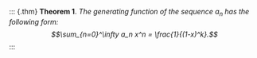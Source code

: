 ::: {.thm}
**Theorem 1**. *The generating function of the sequence $a_n$ has the
following form: $$\sum_{n=0}^\infty a_n x^n = \frac{1}{(1-x)^k}.$$*
:::
